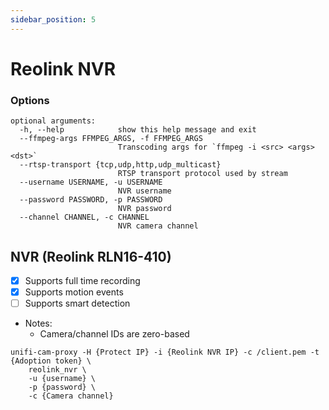 ```yaml
---
sidebar_position: 5
---
```


# Reolink NVR


### Options
```
optional arguments:
  -h, --help            show this help message and exit
  --ffmpeg-args FFMPEG_ARGS, -f FFMPEG_ARGS
                        Transcoding args for `ffmpeg -i <src> <args> <dst>`
  --rtsp-transport {tcp,udp,http,udp_multicast}
                        RTSP transport protocol used by stream
  --username USERNAME, -u USERNAME
                        NVR username
  --password PASSWORD, -p PASSWORD
                        NVR password
  --channel CHANNEL, -c CHANNEL
                        NVR camera channel
```                        


## NVR (Reolink RLN16-410)
- [x] Supports full time recording
- [x] Supports motion events
- [ ] Supports smart detection
- Notes:
  * Camera/channel IDs are zero-based
```
unifi-cam-proxy -H {Protect IP} -i {Reolink NVR IP} -c /client.pem -t {Adoption token} \
    reolink_nvr \
    -u {username} \
    -p {password} \
    -c {Camera channel}
```
